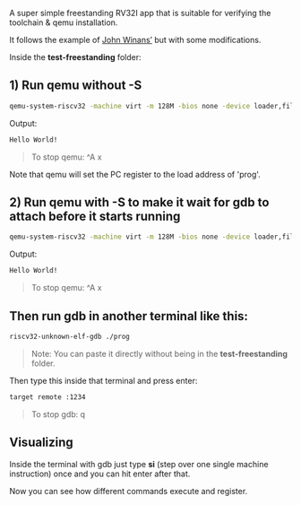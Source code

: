 A super simple freestanding RV32I app that is suitable for verifying the toolchain & qemu installation.

It follows the example of [John Winans’](https://github.com/johnwinans/riscv-toolchain-install-guide) but with some modifications.

Inside the **test-freestanding** folder:

## 1) Run qemu without -S

```bash
qemu-system-riscv32 -machine virt -m 128M -bios none -device loader,file=./prog -nographic -s
```

Output:

```bash
Hello World!
```

> To stop qemu: ^A x

Note that qemu will set the PC register to the load address of 'prog'.

## 2) Run qemu with -S to make it wait for gdb to attach before it starts running

```bash
qemu-system-riscv32 -machine virt -m 128M -bios none -device loader,file=./prog -nographic -s -S
```

Output:

```bash
Hello World!
```

> To stop qemu: ^A x

## Then run gdb in another terminal like this:

```bash
riscv32-unknown-elf-gdb ./prog
```

> Note: You can paste it directly without being in the **test-freestanding** folder.

Then type this inside that terminal and press enter:

```bash
target remote :1234
```

> To stop gdb: q

## Visualizing

Inside the terminal with gdb just type **si** (step over one single machine instruction) once and you can hit enter after that. 

Now you can see how different commands execute and register.
